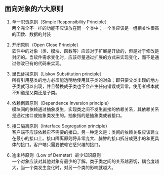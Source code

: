 ## 面向对象的六大原则 ##
1. 	单一职责原则（Simple Responsibility Principle）  
	两个完全不一样的功能不应该放在同一个类中；一个类应该是一组相关性很高的函数、数据的封装

2. 开闭原则（Open Close Principle）  
   软件中的对象（类、模块、函数等）应该对于扩展是开放的，但是对于修改是封闭的。当软件需求变化时，应该尽量通过扩展的方式来实现变化，而不是通过修改已有的代码来实现。

3. 里氏替换原则（Liskov Substitution principle）  
   所有引用基类的地方必须能透明地使用其子类的对象；即只要父类出现的地方子类就可以出现，并且替换成子类也不会产生任何错误或异常，使用者根本就不知道是父类还是子类。

4. 依赖倒置原则（Dependence Inversion principle）  
   模块间的依赖通过抽象发生，实现类之间不发生直接的依赖关系，其依赖关系是通过接口或抽象类发生的。抽象指的是抽象类或者接口。



5. 接口隔离原则（Interface Segregation principle）  
  客户端不应该依赖它不需要的接口。另一种定义是：类间的依赖关系应该建立在最小的接口上。接口隔离原则将非常庞大、臃肿的接口拆分成更小的和更具体的接口。客户端只需要依赖它感兴趣的接口。

6. 迪米特原则（Low of Demeter）最少知识原则  
  一个对象应该对其他对象有最少的了解。类于类之间的关系越密切，耦合度越大，当一个类发生变化时，对另一个类的影响就越大。